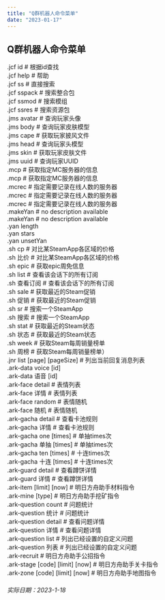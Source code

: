 ```yaml
---
title: "Q群机器人命令菜单"
date: "2023-01-17"
---
```


## Q群机器人命令菜单

.jcf id # 根据id查找  
.jcf help # 帮助  
.jcf ss # 直接搜索  
.jcf sspack # 搜索整合包  
.jcf ssmod # 搜索模组  
.jcf ssres # 搜索资源包  
.jms avatar # 查询玩家头像  
.jms body # 查询玩家皮肤模型  
.jms cape # 获取玩家披风文件  
.jms head # 查询玩家头模型  
.jms skin # 获取玩家皮肤文件  
.jms uuid # 查询玩家UUID  
.mcp # 获取指定MC服务器的信息  
.mcp # 获取指定MC服务器的信息  
.mcrec # 指定需要记录在线人数的服务器  
.mcrec # 指定需要记录在线人数的服务器  
.mcrec # 指定需要记录在线人数的服务器  
.makeYan # no description available  
.makeYan # no description available  
.yan length  
.yan stars  
.yan unsetYan  
.sh cp # 对比某SteamApp各区域的价格  
.sh 比价 # 对比某SteamApp各区域的价格  
.sh epic # 获取epic周免信息  
.sh list # 查看该会话下的所有订阅  
.sh 查看订阅 # 查看该会话下的所有订阅  
.sh sale # 获取最近的Steam促销  
.sh 促销 # 获取最近的Steam促销  
.sh sr # 搜索一个SteamApp  
.sh 搜索 # 搜索一个SteamApp  
.sh stat # 获取最近的Steam状态  
.sh 状态 # 获取最近的Steam状态  
.sh week # 获取Steam每周销量榜单  
.sh 周榜 # 获取Steam每周销量榜单）  
.jnr list [page] [pageSize] # 列出当前回复消息列表  
.ark-data voice [id]  
.ark-data 语音 [id]  
.ark-face detail # 表情列表  
.ark-face 详情 # 表情列表  
.ark-face random # 表情随机  
.ark-face 随机 # 表情随机  
.ark-gacha detail # 查看卡池规则  
.ark-gacha 详情 # 查看卡池规则  
.ark-gacha one [times] # 单抽times次  
.ark-gacha 单抽 [times] # 单抽times次  
.ark-gacha ten [times] # 十连times次  
.ark-gacha 十连 [times] # 十连times次  
.ark-guard detail # 查看蹲饼详情  
.ark-guard 详情 # 查看蹲饼详情  
.ark-item [limit] [now] # 明日方舟助手材料指令  
.ark-mine [type] # 明日方舟助手挖矿指令  
.ark-question count # 问题统计  
.ark-question 统计 # 问题统计  
.ark-question detail # 查看问题详情  
.ark-question 详情 # 查看问题详情  
.ark-question list # 列出已经设置的自定义问题  
.ark-question 列表 # 列出已经设置的自定义问题  
.ark-recruit # 明日方舟助手公招指令  
.ark-stage [code] [limit] [now] # 明日方舟助手关卡指令  
.ark-zone [code] [limit] [now] # 明日方舟助手地图指令  

###### 实际日期：2023-1-18
